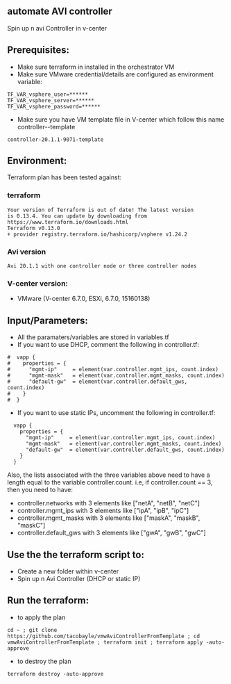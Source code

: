 

## automate AVI controller 
Spin up n avi Controller in v-center

## Prerequisites:
- Make sure terraform in installed in the orchestrator VM
- Make sure VMware credential/details are configured as environment variable:
```
TF_VAR_vsphere_user=******
TF_VAR_vsphere_server=******
TF_VAR_vsphere_password=******
```
- Make sure you have VM template file in V-center which follow this name controller-<avi-version>-template
```
controller-20.1.1-9071-template
```

## Environment:

Terraform plan has been tested against:

### terraform

```
Your version of Terraform is out of date! The latest version
is 0.13.4. You can update by downloading from https://www.terraform.io/downloads.html
Terraform v0.13.0
+ provider registry.terraform.io/hashicorp/vsphere v1.24.2
```

### Avi version
```
Avi 20.1.1 with one controller node or three controller nodes
```

### V-center version:
- VMware (V-center 6.7.0, ESXi, 6.7.0, 15160138)

## Input/Parameters:
- All the paramaters/variables are stored in variables.tf
- If you want to use DHCP, comment the following in controller.tf:
```
#  vapp {
#    properties = {
#      "mgmt-ip"     = element(var.controller.mgmt_ips, count.index)
#      "mgmt-mask"   = element(var.controller.mgmt_masks, count.index)
#      "default-gw"  = element(var.controller.default_gws, count.index)
#    }
#  }
```
- If you want to use static IPs, uncomment the following in controller.tf:
```
  vapp {
    properties = {
      "mgmt-ip"     = element(var.controller.mgmt_ips, count.index)
      "mgmt-mask"   = element(var.controller.mgmt_masks, count.index)
      "default-gw"  = element(var.controller.default_gws, count.index)
    }
  }
```
Also, the lists associated with the three variables above need to have a length equal to the variable controller.count.
i.e, if controller.count == 3, then you need to have:
  - controller.networks with 3 elements like ["netA", "netB", "netC"]
  - controller.mgmt_ips with 3 elements like ["ipA", "ipB", "ipC"]
  - controller.mgmt_masks with 3 elements like ["maskA", "maskB", "maskC"]
  - controller.default_gws with 3 elements like ["gwA", "gwB", "gwC"]

## Use the the terraform script to:
- Create a new folder within v-center
- Spin up n Avi Controller (DHCP or static IP)

## Run the terraform:
- to apply the plan
```
cd ~ ; git clone https://github.com/tacobayle/vmwAviControllerFromTemplate ; cd vmwAviControllerFromTemplate ; terraform init ; terraform apply -auto-approve
```
- to destroy the plan
```
terraform destroy -auto-approve
```
